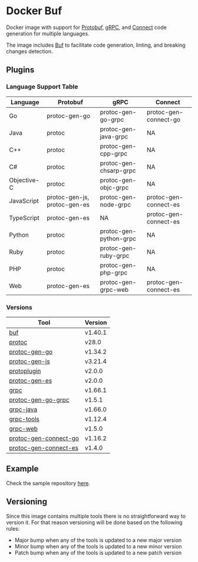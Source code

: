 # Docker Buf

Docker image with support for [Protobuf](https://protobuf.dev/), [gRPC](https://grpc.io/), and [Connect](https://connectrpc.com/) code generation for multiple languages.

The image includes [Buf](https://buf.build/) to facilitate code generation, linting, and breaking changes detection.

## Plugins

### Language Support Table

| Language | Protobuf | gRPC | Connect |
| - | - | - | - |
| Go | protoc-gen-go | protoc-gen-go-grpc | protoc-gen-connect-go |
| Java | protoc | protoc-gen-java-grpc | NA |
| C++ | protoc | protoc-gen-cpp-grpc | NA |
| C# | protoc | protoc-gen-chsarp-grpc | NA |
| Objective-C | protoc | protoc-gen-objc-grpc | NA |
| JavaScript | protoc-gen-js, protoc-gen-es | protoc-gen-node-grpc | protoc-gen-connect-es |
| TypeScript | protoc-gen-es | NA | protoc-gen-connect-es |
| Python | protoc | protoc-gen-python-grpc | NA |
| Ruby | protoc | protoc-gen-ruby-grpc | NA |
| PHP | protoc | protoc-gen-php-grpc | NA |
| Web | protoc-gen-es | protoc-gen-grpc-web | protoc-gen-connect-es |

### Versions

| Tool | Version |
| - | - |
| [buf](https://github.com/bufbuild/buf) | v1.40.1 |
| [protoc](https://github.com/protocolbuffers/protobuf) | v28.0 |
| [protoc-gen-go](https://pkg.go.dev/google.golang.org/protobuf/cmd/protoc-gen-go) | v1.34.2 |
| [protoc-gen-js](https://github.com/protocolbuffers/protobuf-javascript) | v3.21.4 |
| [protoplugin](https://www.npmjs.com/package/@bufbuild/protoplugin) | v2.0.0 |
| [protoc-gen-es](https://www.npmjs.com/package/@bufbuild/protoc-gen-es) | v2.0.0 |
| [grpc](https://github.com/grpc/grpc) | v1.66.1 |
| [protoc-gen-go-grpc](https://pkg.go.dev/google.golang.org/grpc/cmd/protoc-gen-go-grpc) | v1.5.1 |
| [grpc-java](https://github.com/grpc/grpc-java) | v1.66.0 |
| [grpc-tools](https://www.npmjs.com/package/grpc-tools) | v1.12.4 |
| [grpc-web](https://github.com/grpc/grpc-web) | v1.5.0 |
| [protoc-gen-connect-go](https://github.com/connectrpc/connect-go) | v1.16.2 |
| [protoc-gen-connect-es](https://github.com/connectrpc/connect-es) | v1.4.0 |

## Example

Check the sample repository [here](https://github.com/byteartis/docker-buf-sample).

## Versioning

Since this image contains multiple tools there is no straightforward way to version it. For that reason versioning will be done based on the following rules:

- Major bump when any of the tools is updated to a new major version
- Minor bump when any of the tools is updated to a new minor version
- Patch bump when any of the tools is updated to a new patch version
